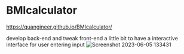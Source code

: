 # BMIcalculator

https://quangineer.github.io/BMIcalculator/

develop back-end and tweak front-end a little bit to have a interactive interface for user entering input
![Screenshot 2023-06-05 133431](https://github.com/quangineer/BMIcalculator/assets/47844398/a46411f7-0271-42f5-9b27-d7ea0d487fc4)
